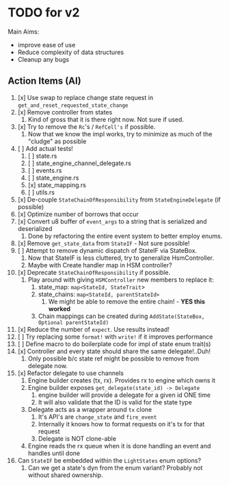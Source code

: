 # TODO for v2

Main Aims:

* improve ease of use
* Reduce complexity of data structures
* Cleanup any bugs

## Action Items (AI)

1. [x] Use swap to replace change state request in `get_and_reset_requested_state_change`
2. [x] Remove controller from states
   1. Kind of gross that it is there right now. Not sure if used.
3. [x] Try to remove the `Rc`'s / `RefCell's` if possible.
   1. Now that we know the impl works, try to minimize as much of the "cludge" as possible
4. [ ] Add actual tests!
   1. [ ] state.rs
   2. [ ] state_engine_channel_delegate.rs
   3. [ ] events.rs
   4. [ ] state_engine.rs
   5. [x] state_mapping.rs
   6. [ ] utils.rs
5. [x] De-couple `StateChainOfResponsibility` from `StateEngineDelegate` (if possible)
6. [x] Optimize number of borrows that occur
7. [x] Convert u8 buffer of `event_args` to a string that is serialized and deserialized
   1. Done by refactoring the entire event system to better employ enums.
8. [x] Remove `get_state_data` from `StateIF` - Not sure possible!
9. [ ] Attempt to remove dynamic dispatch of StateIF via StateBox.
    1. Now that StateIF is less cluttered, try to generalize HsmController.
    2. Maybe with Create handler map in HSM controller?
10. [x] Deprecate `StateChainOfResponsibility` if possible.
    1. Play around with giving `HSMController` new members to replace it:
       1. state_map: `map<StateId, StateTrait`>
       2. state_chains: `map<StateId, parentStateId>`
          1. We might be able to remove the entire chain! - **YES this worked**
       3. Chain mappings can be created during `AddState(StateBox, Optional parentStateId)`
11. [x] Reduce the number of `expect`. Use results instead!
12. [ ] Try replacing some `format!` with `write!` if it improves performance
13. [ ] Define macro to do boilerplate code for impl of state enum trait(s)
14. [x] Controller and every state should share the same delegate!..Duh!
    1. Only possible b/c state ref might be possible to remove from delegate now.
15. [x] Refactor delegate to use channels
    1. Engine builder creates (tx, rx). Provides rx to engine which owns it
    2. Engine builder exposes `get_delegate(state_id) -> Delegate`
       1. engine builder will provide a delegate for a given id ONE time
       2. It will also validate that the ID is valid for the state type
    3. Delegate acts as a wrapper around `tx` clone
       1. It's API's are `change_state` and `fire_event`
       2. Internally it knows how to format requests on it's tx for that request
       3. Delegate is NOT clone-able
    4. Engine reads the rx queue when it is done handling an event and handles until done
16. Can `StateIF` be embedded within the `LightStates` enum options?
    1. Can we get a state's dyn from the enum variant? Probably not without shared ownership.
